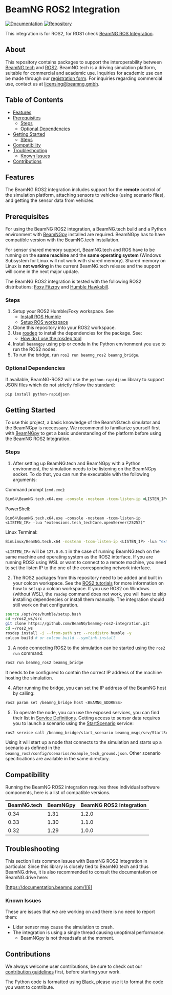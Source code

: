 # BeamNG ROS2 Integration

[![Documentation](https://img.shields.io/badge/Documentation-blue?logo=googledocs&logoColor=white)](https://documentation.beamng.com/api/ros2)
[![Repository](https://img.shields.io/badge/Repository-grey?logo=github&logoColor=white)](https://github.com/BeamNG/beamng-ros2-integration)

This integration is for ROS2, for ROS1 check [BeamNG ROS Integration](https://github.com/BeamNG/beamng-ros-integration).

## About

This repository contains packages to support the interoperability between [BeamNG.tech](https://beamng.tech/) and [ROS2](https://www.ros.org/).
BeamNG.tech is a driving simulation platform, suitable for commercial and academic use.
Inquiries for academic use can be made through our [registration form](https://register.beamng.tech/).
For inquiries regarding commercial use, contact us at <licensing@beamng.gmbh>.

## Table of Contents

- [Features](#features)
- [Prerequisites](#prereqs)
  - [Steps](#steps)
  - [Optional Dependencies](#optional-dependencies)
- [Getting Started](#getstart)
  - [Steps](#steps)
- [Compatibility](#compatibility)
- [Troubleshooting](#troubleshooting)
  - [Known Issues](#known-issues)
- [Contributions](#contributions)

## Features

The BeamNG ROS2 integration includes support for the **remote** control of the simulation platform, attaching sensors to vehicles (using scenario files), and getting the sensor data from vehicles.

<a name="prereqs"></a>

## Prerequisites

For using the BeamNG ROS2 integration, a BeamNG.tech build and a Python environment with [BeamNGpy][1] installed are required. BeamNGpy has to have compatible version with the BeamNG.tech installation.

For sensor shared memory support, BeamNG.tech and ROS have to be running on the **same machine** and the **same operating system** (Windows Subsystem for Linux will not work with shared memory). Shared memory on Linux is **not working** in the current BeamNG.tech release and the support will come in the next major update.

The BeamNG ROS2 integration is tested with the following ROS2 distributions: [Foxy Fitzroy](https://docs.ros.org/en/foxy) and [Humble Hawksbill](https://docs.ros.org/en/humble/index.html).

<a name="steps"></a>

### Steps
1. Setup your ROS2 Humble/Foxy workspace. See
   * [Install ROS Humble](https://docs.ros.org/en/humble/Installation/Ubuntu-Install-Debs.html)
   * [Setup ROS workspace](https://docs.ros.org/en/humble/Tutorials/Beginner-Client-Libraries/Colcon-Tutorial.html)
2. Clone this repository into your ROS2 workspace.
3. Use [rosdep](https://docs.ros.org/en/humble/Tutorials/Intermediate/Rosdep.html#rosdep-operation) to install the dependencies for the package. See:
   * [How do I use the rosdep tool](https://docs.ros.org/en/humble/Tutorials/Intermediate/Rosdep.html#how-do-i-use-the-rosdep-tool)
4. Install `beamngpy` using pip or conda in the Python environment you use to run the ROS2 nodes.
5. To run the bridge, run `ros2 run beamng_ros2 beamng_bridge`.

### Optional Dependencies
If available, BeamNG-ROS2 will use the `python-rapidjson` library to support JSON files which do not strictly follow the standard:

  ```bash
  pip install python-rapidjson
  ```

<a name="getstart"></a>

## Getting Started

To use this project, a basic knowledge of the BeamNG.tech simulator and the BeamNGpy is neccessary. We recommend to familiarize yourself first with [BeamNGpy][1] to get a basic understanding of the platform before using the BeamNG ROS2 Integration.

### Steps
1. After setting up BeamNG.tech and BeamNGpy with a Python environment, the simulation needs to be listening on the BeamNGpy socket. To do that, you can run the executable with the following arguments:

  Command prompt (`cmd.exe`):
  ```bat
  Bin64\BeamNG.tech.x64.exe -console -nosteam -tcom-listen-ip <LISTEN_IP> -lua extensions.tech_techCore.openServer(25252)
  ```

  PowerShell:
  ```posh
  Bin64\BeamNG.tech.x64.exe -console -nosteam -tcom-listen-ip <LISTEN_IP> -lua "extensions.tech_techCore.openServer(25252)"
  ```

  Linux Terminal:
  ```bash
  BinLinux/BeamNG.tech.x64 -nosteam -tcom-listen-ip <LISTEN_IP> -lua "extensions.tech_techCore.openServer(25252)"
  ```

  `<LISTEN_IP>` will be `127.0.0.1` in the case of running BeamNG.tech on the same machine and operating system as the ROS2 interface. If you are running ROS2 using WSL or want to connect to a remote machine, you need to set the listen IP to the one of the corresponding network interface.

2. The ROS2 packages from this repository need to be added and built in your colcon workspace. See the [ROS2 tutorials](https://docs.ros.org/en/humble/Tutorials.html) for more information on how to set up a colcon workspace.
   If you use ROS2 on Windows (without WSL), the `rosdep` command does not work, you will have to skip installing dependencies or install them manually. The integration should still work on that configuration.

  ```bash
  source /opt/ros/humble/setup.bash
  cd ~/ros2_ws/src
  git clone https://github.com/BeamNG/beamng-ros2-integration.git
  cd ~/ros2_ws
  rosdep install -i --from-path src --rosdistro humble -y
  colcon build # or colcon build --symlink-install
  ```

1. A node connecting ROS2 to the simulation can be started using the `ros2 run` command:

  ```bash
  ros2 run beamng_ros2 beamng_bridge
  ```

  It needs to be configured to contain the correct IP address of the machine hosting the simulation.

4. After running the bridge, you can set the IP address of the BeamNG host by calling:

  ```bash
  ros2 param set /beamng_bridge host <BEAMNG_ADDRESS>
  ```

5. To operate the node, you can use the exposed services, you can find their list in [Service Definitions](https://documentation.beamng.com/api/ros2/main/beamng_msgs/interfaces/service_definitions.html). Getting access to sensor data requires you to launch a scenario using the [StartScenario](https://documentation.beamng.com/api/ros2/main/beamng_msgs/interfaces/srv/StartScenario.html) service:

  ```bash
  ros2 service call /beamng_bridge/start_scenario beamng_msgs/srv/StartScenario "{path_to_scenario_definition: '/config/scenarios/example_tech_ground.json'}"
  ```

Using it will start up a node that connects to the simulation and starts up a scenario as defined in the `beamng_ros2/config/scenarios/example_tech_ground.json`.
Other scenario specifications are available in the same directory.

## Compatibility

Running the BeamNG ROS2 integration requires three individual software components, here is a list of compatible versions.

| BeamNG.tech | BeamNGpy | BeamNG ROS2 Integration |
|-------------|----------|-------------------------|
| 0.34        | 1.31     |  1.2.0                  |
| 0.33        | 1.30     |  1.1.0                  |
| 0.32        | 1.29     |  1.0.0                  |

## Troubleshooting

This section lists common issues with  BeamNG ROS2 Integration in particular. Since this
library is closely tied to BeamNG.tech and thus BeamNG.drive, it is also
recommended to consult the documentation on BeamNG.drive here:

[https://documentation.beamng.com/][8]

### Known Issues
These are issues that we are working on and there is no need to report them:

- Lidar sensor may cause the simulation to crash.
- The integration is using a single thread causing unoptimal performance.
  - BeamNGpy is not threadsafe at the moment.

## Contributions

We always welcome user contributions, be sure to check out our [contribution guidelines][9] first, before starting your work.

[1]: https://github.com/BeamNG/BeamNGpy
[8]: https://documentation.beamng.com/
[9]: https://github.com/BeamNG/BeamNG-ROS2-Integration/blob/main/CONTRIBUTING.md

The Python code is formatted using [Black](https://github.com/psf/black), please use it to
format the code you want to contribute.
